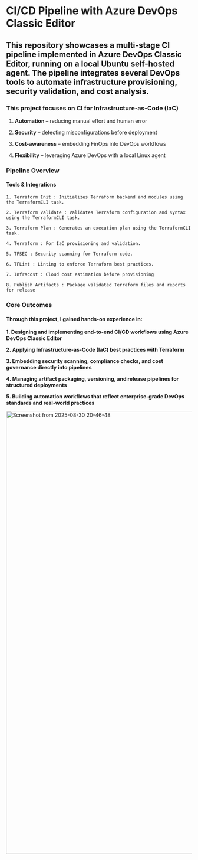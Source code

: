 # CI/CD Pipeline with Azure DevOps Classic Editor


## This repository showcases a multi-stage CI pipeline implemented in Azure DevOps Classic Editor, running on a local Ubuntu self-hosted agent. The pipeline integrates several DevOps tools to automate infrastructure provisioning, security validation, and cost analysis.

### This project focuses on CI for Infrastructure-as-Code (IaC)

1. **Automation** – reducing manual effort and human error

2. **Security** – detecting misconfigurations before deployment

3. **Cost-awareness** – embedding FinOps into DevOps workflows

4. **Flexibility** – leveraging Azure DevOps with a local Linux agent



### Pipeline Overview

#### Tools & Integrations

    1. Terraform Init : Initializes Terraform backend and modules using the TerraformCLI task.

    2. Terraform Validate : Validates Terraform configuration and syntax using the TerraformCLI task.

    3. Terraform Plan : Generates an execution plan using the TerraformCLI task.

    4. Terraform : For IaC provisioning and validation.

    5. TFSEC : Security scanning for Terraform code.

    6. TFLint : Linting to enforce Terraform best practices.

    7. Infracost : Cloud cost estimation before provisioning

    8. Publish Artifacts : Package validated Terraform files and reports for release


### Core Outcomes

#### Through this project, I gained hands-on experience in:


**1. Designing and implementing end-to-end CI/CD workflows using Azure DevOps Classic Editor**

**2. Applying Infrastructure-as-Code (IaC) best practices with Terraform**

**3. Embedding security scanning, compliance checks, and cost governance directly into pipelines**

**4. Managing artifact packaging, versioning, and release pipelines for structured deployments**

**5. Building automation workflows that reflect enterprise-grade DevOps standards and real-world practices**


<img width="1920" height="1200" alt="Screenshot from 2025-08-30 20-46-48" src="https://github.com/user-attachments/assets/63a633a1-73ee-444b-8a2f-633fa61cb878" />
